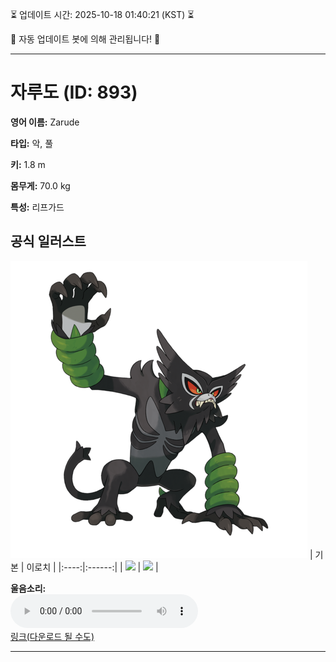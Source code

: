 
⏳ 업데이트 시간: 2025-10-18 01:40:21 (KST) ⏳

🤖 자동 업데이트 봇에 의해 관리됩니다! 🤖

---

# 자루도 (ID: 893)
**영어 이름:** Zarude

**타입:** 악, 풀

**키:** 1.8 m

**몸무게:** 70.0 kg

**특성:** 리프가드

## 공식 일러스트
![](https://raw.githubusercontent.com/PokeAPI/sprites/master/sprites/pokemon/other/official-artwork/893.png)
| 기본 | 이로치 |
|:----:|:------:|
| <img src="http://play.pokemonshowdown.com/sprites/ani/zarude.gif" width="200"> | <img src="http://play.pokemonshowdown.com/sprites/ani-shiny/zarude.gif" width="200"> |

**울음소리:**<br><audio controls src="https://raw.githubusercontent.com/PokeAPI/cries/main/cries/pokemon/latest/893.ogg"></audio><br> [링크(다운로드 될 수도)](https://raw.githubusercontent.com/PokeAPI/cries/main/cries/pokemon/latest/893.ogg)


---
